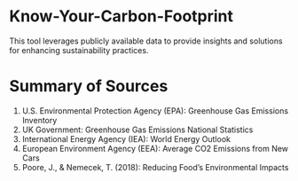 # Know-Your-Carbon-Footprint
This tool leverages publicly available data to provide insights and solutions for enhancing sustainability practices.

# Summary of Sources
1. U.S. Environmental Protection Agency (EPA): Greenhouse Gas Emissions Inventory
2. UK Government: Greenhouse Gas Emissions National Statistics
3. International Energy Agency (IEA): World Energy Outlook
4. European Environment Agency (EEA): Average CO2 Emissions from New Cars
5. Poore, J., & Nemecek, T. (2018): Reducing Food’s Environmental Impacts

